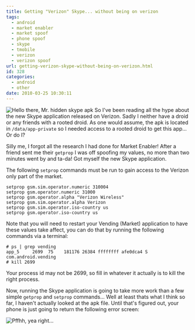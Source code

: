 ```yaml
---
title: Getting "Verizon" Skype... without being on verizon
tags:
  - android
  - market enabler
  - market spoof
  - phone spoof
  - skype
  - tmobile
  - verizon
  - verizon spoof
url: getting-verizon-skype-without-being-on-verizon.html
id: 328
categories:
  - android
  - other
date: 2010-03-25 10:30:11
---
```


![Hello there, Mr. hidden skype apk](http://173.230.150.16/blog/wp-content/uploads/2010/03/foundyou-180x300.png "Ah ha - found you!")
So I've been reading all the hype about the new Skype application released on Verizon. Sadly I neither have a droid or any friends with a rooted droid. As one would assume, the apk is located in `/data/app-private` so I needed access to a rooted droid to get this app... Or do I?

Silly me, I forgot all the research I had done for Market Enabler! After a friend sent me their `getprop` I was off spoofing my values, no more than two minutes went by and ta-da! Got myself the new Skype application.

The following `setprop` commands must be run to gain access to the Verizon only part of the market.
```
setprop gsm.sim.operator.numeric 310004
setprop gsm.operator.numeric 31000 
setprop gsm.operator.alpha "Verizon Wireless"
setprop gsm.sim.operator.alpha Verizon
setprop gsm.sim.operator.iso-country us
setprop gsm.operator.iso-country us
```
Note that you will need to restart your Vending (Market) application to have these values take affect, you can do that by running the following commands via a terminal:
```
# ps | grep vending
app_5     2699  75    181176 26384 ffffffff afe0dca4 S com.android.vending
# kill 2699
```
Your process id may not be 2699, so fill in whatever it actually is to kill the right process.

Now, running the Skype application is going to take more work than a few simple `getprop` and `setprop` commands... Well at least thats what I think so far, I haven't actually looked at the apk file. Until that's figured out, your phone is just going to return the following error screen:

![Pffhh, yea right...](http://173.230.150.16/blog/wp-content/uploads/2010/03/verizon-only-phone-180x300.png "Verizon Wireless phones only?")